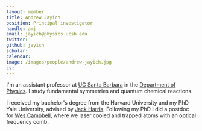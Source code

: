 ```yaml
---
layout: member
title: Andrew Jayich
position: Principal investigator
handle: amj
email: jayich@physics.ucsb.edu
twitter:
github: jayich
scholar:
calendar:
image: /images/people/andrew-jayich.jpg
cv: 
---
```


I'm an assistant professor at [UC Santa Barbara](http://www.ucsb.edu/) in the [Department of Physics](http://www.physics.ucsb.edu/). I study fundamental symmetries and quantum chemical reactions.

I received my bachelor's degree from the Harvard University and my PhD Yale University, advised by [Jack Harris](http://harrislab.yale.edu/).  Following my PhD I did a postdoc for [Wes Campbell](http://campbellgroup.physics.ucla.edu/), where we laser cooled and trapped atoms with an optical frequency comb.
